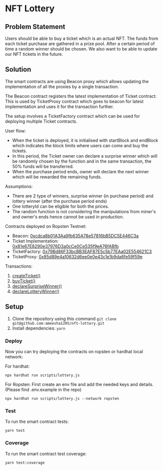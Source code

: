 # NFT Lottery

## Problem Statement

Users should be able to buy a ticket which is an actual NFT. The funds
from each ticket purchase are gathered in a prize pool. After a
certain period of time a random winner should be chosen. We also want
to be able to update our NFT tickets in the future.

## Solution

The smart contracts are using Beacon proxy which allows updating the implementation of all the proxies by a single transaction.

The Beacon contract registers the latest implementation of Ticket contract. This is used by TicketProxy contract which goes to beacon for latest implementation and uses it for the transaction further.

The setup involves a TicketFactory contract which can be used for deploying multiple Ticket contracts.

User flow:

- When the ticket is deployed, it is initialised with startBlock and endBlock which indicates the block limits where users can come and buy the tickets.
- In this period, the Ticket owner can declare a surprise winner which will be randomly chosen by the function and in the same transaction, the 50% funds will be transferred.
- When the purchase period ends, owner will declare the next winner which will be rewarded the remaining funds.

Assumptions:

- There are 2 type of winners, surprise winner (in purchase period) and lottery winner (after the purchase period ends)
- One lotteryId can be eligible for both the prices.
- The random function is not considering the manipulations from miner's and owner's ends hence cannot be used in production.

Contracts deployed on Ropsten Testnet:

- Beacon: [0xcdca8b01A3Aa9fb635A78e57816bB5DC5E446C3a](https://ropsten.etherscan.io/address/0xcdca8b01A3Aa9fb635A78e57816bB5DC5E446C3a#code)
- Ticket Implementation: [0x81e67E8290e37976D3a0cCe0Ce535f9eA76fABfb](https://ropsten.etherscan.io/address/0x81e67E8290e37976D3a0cCe0Ce535f9eA76fABfb#code)
- TicketFactory: [0x79Bd86F33bcBB3EAF87E5c5b77EAa02E554621C3](https://ropsten.etherscan.io/address/0x79Bd86F33bcBB3EAF87E5c5b77EAa02E554621C3#code)
- TicketProxy: [0x85d89e4a10632d6ee0e0e43c1e1b9da6fe59f59e](https://ropsten.etherscan.io/address/0x85d89e4a10632d6ee0e0e43c1e1b9da6fe59f59e#code)

Transactions:

1. [createTicket()](https://ropsten.etherscan.io/tx/0x3d2f7756d8c8a52c0bfe2f41e229bbd0ed40e84e972055a514a9d9bada95f07b)
2. [buyTicket()](https://ropsten.etherscan.io/tx/0xe0dca1ea9b178146e9b3f018c213a367b733d065f2245f30f5b936a66d64401a)
3. [declareSurpriseWinner()](https://ropsten.etherscan.io/tx/0xc2fd410a385ed9e2ea1587d6eff79a694b09b70d6c4febd6c8346ed5ae63de29)
4. [declareLotteryWinner()](https://ropsten.etherscan.io/tx/0x36e299c54d4512c4dc9c5866501f7a6ff5468ae7c64a7fa16bfe5e03df9f127e)

## Setup

1. Clone the repository using this command `git clone git@github.com:ameesha1205/nft-lottery.git`
2. Install dependencies: `yarn`

### Deploy

Now you can try deploying the contracts on ropsten or hardhat local network:

For hardhat:

`npx hardhat run scripts/lottery.js`

For Ropsten:
First create an env file and add the needed keys and details. (Please find .env.example in the repo)

`npx hardhat run scripts/lottery.js --network ropsten`

### Test

To run the smart contract tests:

`yarn test`

### Coverage

To run the smart contract test coverage:

`yarn test:coverage`
